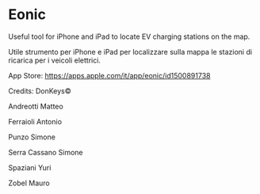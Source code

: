 # Eonic
Useful tool for iPhone and iPad to locate EV charging stations on the map. 

Utile strumento per iPhone e iPad per localizzare sulla mappa le stazioni di ricarica per i veicoli elettrici.


App Store: https://apps.apple.com/it/app/eonic/id1500891738


Credits: DonKeys©

Andreotti Matteo

Ferraioli Antonio

Punzo Simone

Serra Cassano Simone

Spaziani Yuri

Zobel Mauro
